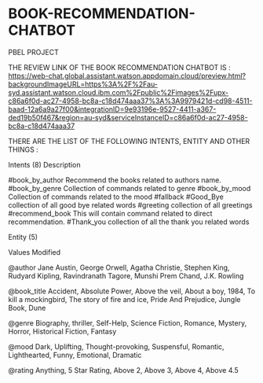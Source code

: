 # BOOK-RECOMMENDATION-CHATBOT
PBEL PROJECT 

THE REVIEW LINK OF THE BOOK RECOMMENDATION CHATBOT IS : 
https://web-chat.global.assistant.watson.appdomain.cloud/preview.html?backgroundImageURL=https%3A%2F%2Fau-syd.assistant.watson.cloud.ibm.com%2Fpublic%2Fimages%2Fupx-c86a6f0d-ac27-4958-bc8a-c18d474aaa37%3A%3A9979421d-cd98-4511-baad-12a6a9a27f00&integrationID=9e93196e-9527-4411-a367-ded19b50f467&region=au-syd&serviceInstanceID=c86a6f0d-ac27-4958-bc8a-c18d474aaa37

THERE ARE THE LIST OF THE FOLLOWING INTENTS, ENTITY AND OTHER THINGS :

Intents (8)                                 Description

#book_by_author                              Recommend the books related to authors name.
#book_by_genre                               Collection of commands related to genre
#book_by_mood                                Collection of commands related to the mood
#fallback
#Good_Bye                                    collection of all good bye related words
#greeting                                    collection of all greetings
#recommend_book                              This will contain command related to direct recommendation.
#Thank_you                                   collection of all the thank you related words

Entity (5)

Values                                  Modified

@author                                 Jane Austin, George Orwell, Agatha Christie, Stephen King, Rudyard Kipling, Ravindranath Tagore,
                                        Munshi Prem Chand, J.K. Rowling

@book_title                             Accident, Absolute Power, Above the veil, About a boy, 1984, To kill a mockingbird,
                                        The story of fire and ice, Pride And Prejudice, Jungle Book, Dune

@genre                                  Biography, thriller, Self-Help, Science Fiction, Romance, Mystery, Horror, Historical Fiction, Fantasy


@mood                                   Dark, Uplifting, Thought-provoking, Suspensful, Romantic, Lighthearted, Funny, Emotional, Dramatic

@rating                                 Anything, 5 Star Rating, Above 2, Above 3, Above 4, Above 4.5




